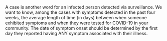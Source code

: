 A case is another word for an infected person detected via surveillance. We want to know, among the cases with symptoms detected in the past four weeks, the average length of time (in days) between when someone exhibited symptoms and when they were tested for COVID-19 in your community. The date of symptom onset should be determined by the first day they reported having ANY symptom associated with their illness.
